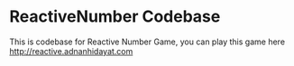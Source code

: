 # ReactiveNumber Codebase

This is codebase for Reactive Number Game, you can play this game here http://reactive.adnanhidayat.com
